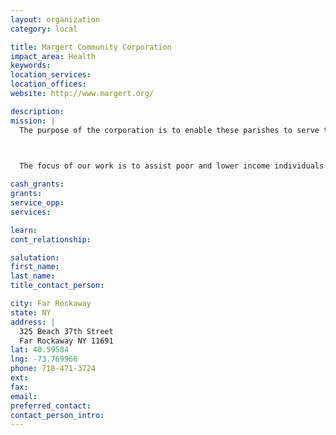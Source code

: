 ```yaml
---
layout: organization
category: local

title: Margert Community Corporation
impact_area: Health
keywords: 
location_services: 
location_offices: 
website: http://www.margert.org/

description: 
mission: |
  The purpose of the corporation is to enable these parishes to serve their communities in the areas of housing, senior citizens, and youth concerns.

  

  The focus of our work is to assist poor and lower income individuals and families, and in this way to bring good news, in a practical manner, to the poor.

cash_grants: 
grants: 
service_opp: 
services: 

learn: 
cont_relationship: 

salutation: 
first_name: 
last_name: 
title_contact_person: 

city: Far Rockaway
state: NY
address: |
  325 Beach 37th Street  
  Far Rockaway NY 11691
lat: 40.59584
lng: -73.769966
phone: 718-471-3724
ext: 
fax: 
email: 
preferred_contact: 
contact_person_intro: 
---
```

